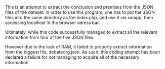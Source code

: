 This is an attempt to extract the conclusion and premises from the JSON files of the dataset. 
In order to use this program, one has to put the JSON files into the same directory as the index.php, and use it via xampp, then accessing localhost in the browser adress bar.

Ultimately, while this code successfully managed to extract all the relevant information from four of the five JSON files. 

However due to the lack of RAM, it failed to properly extract information from the biggest file, debateorg.json. As such, this coding attempt has been declared a failure for not managing to acquire all of the necessary information.
